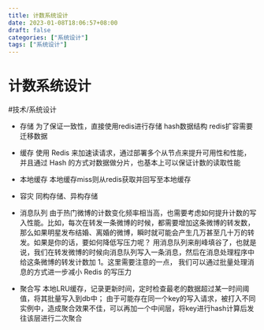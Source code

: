 ```yaml
---
title: 计数系统设计
date: 2023-01-08T18:06:57+08:00
draft: false
categories: ["系统设计"]
tags: ["系统设计"]
---
```


# 计数系统设计
#技术/系统设计

- 存储
为了保证一致性，直接使用redis进行存储
hash数据结构
redis扩容需要迁移数据

- 缓存
使用 Redis 来加速读请求，通过部署多个从节点来提升可用性和性能，并且通过 Hash 的方式对数据做分片，也基本上可以保证计数的读取性能

- 本地缓存
本地缓存miss则从redis获取并回写至本地缓存

- 容灾
同构存储、异构存储

- 消息队列
由于热门微博的计数变化频率相当高，也需要考虑如何提升计数的写入性能。比如，每次在转发一条微博的时候，都需要增加这条微博的转发数，那么如果明星发布结婚、离婚的微博，瞬时就可能会产生几万甚至几十万的转发。如果是你的话，要如何降低写压力呢？
用消息队列来削峰填谷了，也就是说，我们在转发微博的时候向消息队列写入一条消息，然后在消息处理程序中给这条微博的转发计数加 1。这里需要注意的一点， 我们可以通过批量处理消息的方式进一步减小 Redis 的写压力

- 聚合写
本地LRU缓存，记录更新时间，定时检查最老的数据超过某一时间阈值，将其批量写入到db中；
由于可能存在同一个key的写入请求，被打入不同实例中，造成聚合效果不佳，可以再加一个中间层，将key进行hash计算后发往该层进行二次聚合